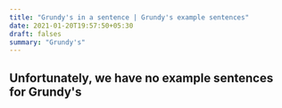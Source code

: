 ```yaml
---
title: "Grundy's in a sentence | Grundy's example sentences"
date: 2021-01-20T19:57:50+05:30
draft: falses
summary: "Grundy's"
---
```

## Unfortunately, we have no example sentences for Grundy's                 
